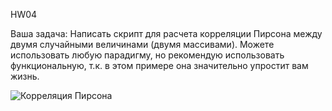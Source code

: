 HW04

Ваша задача: 
Написать скрипт для расчета корреляции Пирсона между двумя случайными величинами (двумя массивами). Можете
использовать любую парадигму, но рекомендую использовать функциональную, т.к. в этом примере она значительно
упростит вам жизнь.

![Корреляция Пирсона](https://github.com/AnnaBinoid/Paradigms04-06/assets/119959206/2a3233e4-b5f2-4b78-9ddd-5868df9ba485)
